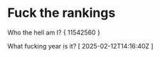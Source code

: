 # Fuck the rankings

Who the hell am I?
{ 11542560 }

What fucking year is it?
[ 2025-02-12T14:16:40Z ]
